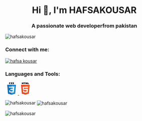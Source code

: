 <h1 align="center">Hi 👋, I'm HAFSAKOUSAR</h1>
<h3 align="center">A passionate web developerfrom pakistan</h3>

<p align="left"> <img src="https://komarev.com/ghpvc/?username=hafsakousar&label=Profile%20views&color=0e75b6&style=flat" alt="hafsakousar" /> </p>

<h3 align="left">Connect with me:</h3>
<p align="left">
<a href="https://linkedin.com/in/hafsa kousar" target="blank"><img align="center" src="https://raw.githubusercontent.com/rahuldkjain/github-profile-readme-generator/master/src/images/icons/Social/linked-in-alt.svg" alt="hafsa kousar" height="30" width="40" /></a>
</p>

<h3 align="left">Languages and Tools:</h3>
<p align="left"> <a href="https://www.w3schools.com/css/" target="_blank" rel="noreferrer"> <img src="https://raw.githubusercontent.com/devicons/devicon/master/icons/css3/css3-original-wordmark.svg" alt="css3" width="40" height="40"/> </a> <a href="https://www.w3.org/html/" target="_blank" rel="noreferrer"> <img src="https://raw.githubusercontent.com/devicons/devicon/master/icons/html5/html5-original-wordmark.svg" alt="html5" width="40" height="40"/> </a> </p>

<p><img align="left" src="https://github-readme-stats.vercel.app/api/top-langs?username=hafsakousar&show_icons=true&locale=en&layout=compact" alt="hafsakousar" /></p>

<p>&nbsp;<img align="center" src="https://github-readme-stats.vercel.app/api?username=hafsakousar&show_icons=true&locale=en" alt="hafsakousar" /></p>

<p><img align="center" src="https://github-readme-streak-stats.herokuapp.com/?user=hafsakousar&" alt="hafsakousar" /></p### Hi there 👋

<!--
**Hafsakousar/Hafsakousar** is a ✨ _special_ ✨ repository because its `README.md` (this file) appears on your GitHub profile.

Here are some ideas to get you started:

- 🔭 I’m currently working on ...
- 🌱 I’m currently learning ...
- 👯 I’m looking to collaborate on ...
- 🤔 I’m looking for help with ...
- 💬 Ask me about ...
- 📫 How to reach me: ...
- 😄 Pronouns: ...
- ⚡ Fun fact: ...
-->
